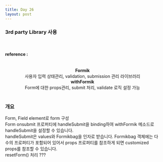 ```yaml
---
title: Day 26
layout: post
---
```


### 3rd party Library 사용

<br>

#### reference :

<br>

<center><b> Formik </b></center>
<center> 사용자 입력 상태관리, validation, submission 관리 라이브러리 </center>
<center><b> withFormik </b></center>
<center> Form에 대한 props관리, submit 처리, validate 로직 설정 가능 </center>
<center><b>  </b></center>
<center>  </center>
<center><b>   </b></center>
<center>  </center>
<center><b>  </b>  </center>
<center>  </center>

<br>

### 개요

Form, Field element로 form 구성 <br>
Form onsubmit 프로퍼티에 handleSubmit을 binding하여 withFormik 메소드로 handleSubmit을 설정할 수 있습니다.<br>
handleSubmit은 values와 Formikbag을 인자로 받습니다. Formikbag 객체에는 다수의 프로퍼티가 포함되어 있어서 props 프로퍼티를 참조하게 되면 customized props를 참조할 수 있습니다. <br>
resetForm() 처리 ???
